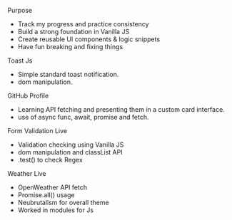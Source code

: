 Purpose

  - Track my progress and practice consistency  
  - Build a strong foundation in Vanilla JS 
  - Create reusable UI components & logic snippets  
  - Have fun breaking and fixing things 

Toast Js
  - Simple standard toast notification.
  - dom manipulation.

GitHub Profile
  - Learning API fetching and presenting them in a custom card interface.
  - use of async func, await, promise and fetch.

Form Validation Live
 - Validation checking using Vanilla JS
 - dom manipulation and classList API
 - .test() to check Regex

Weather Live
  - OpenWeather API fetch
  - Promise.all() usage
  - Neubrutalism for overall theme
  - Worked in modules for Js
